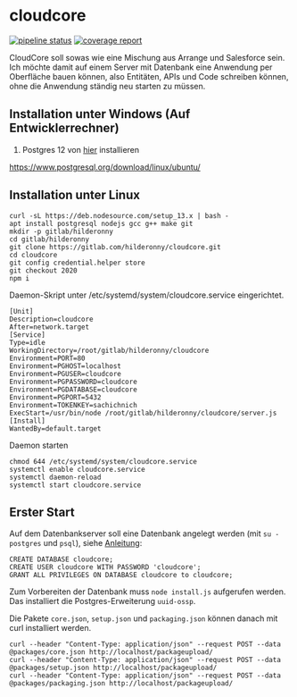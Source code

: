 # cloudcore

[![pipeline status](https://gitlab.com/hilderonny/cloudcore/badges/2020/pipeline.svg)](https://gitlab.com/hilderonny/cloudcore/commits/2020)
[![coverage report](https://gitlab.com/hilderonny/cloudcore/badges/2020/coverage.svg)](https://gitlab.com/hilderonny/cloudcore/commits/2020)

CloudCore soll sowas wie eine Mischung aus Arrange und Salesforce sein.
Ich möchte damit auf einem Server mit Datenbank eine Anwendung per Oberfläche bauen können, also Entitäten, APIs und Code schreiben können, ohne die Anwendung ständig neu starten zu müssen.

## Installation unter Windows (Auf Entwicklerrechner)

1. Postgres 12 von [hier](https://www.enterprisedb.com/downloads/postgres-postgresql-downloads) installieren

https://www.postgresql.org/download/linux/ubuntu/

## Installation unter Linux

```
curl -sL https://deb.nodesource.com/setup_13.x | bash -
apt install postgresql nodejs gcc g++ make git
mkdir -p gitlab/hilderonny
cd gitlab/hilderonny
git clone https://gitlab.com/hilderonny/cloudcore.git
cd cloudcore
git config credential.helper store
git checkout 2020
npm i
```

Daemon-Skript unter /etc/systemd/system/cloudcore.service eingerichtet.

```
[Unit]
Description=cloudcore
After=network.target
[Service]
Type=idle
WorkingDirectory=/root/gitlab/hilderonny/cloudcore
Environment=PORT=80
Environment=PGHOST=localhost
Environment=PGUSER=cloudcore
Environment=PGPASSWORD=cloudcore
Environment=PGDATABASE=cloudcore
Environment=PGPORT=5432
Environment=TOKENKEY=sachichnich
ExecStart=/usr/bin/node /root/gitlab/hilderonny/cloudcore/server.js
[Install]
WantedBy=default.target
```

Daemon starten

```
chmod 644 /etc/systemd/system/cloudcore.service
systemctl enable cloudcore.service
systemctl daemon-reload
systemctl start cloudcore.service
```

## Erster Start

Auf dem Datenbankserver soll eine Datenbank angelegt werden (mit `su - postgres` und `psql`), siehe [Anleitung](https://medium.com/@mohammedhammoud/postgresql-create-user-create-database-grant-privileges-access-aabb2507c0aa):

```
CREATE DATABASE cloudcore;
CREATE USER cloudcore WITH PASSWORD 'cloudcore';
GRANT ALL PRIVILEGES ON DATABASE cloudcore to cloudcore;
```

Zum Vorbereiten der Datenbank muss `node install.js` aufgerufen werden. Das installiert die Postgres-Erweiterung `uuid-ossp`.

Die Pakete `core.json`, `setup.json` und `packaging.json` können danach mit curl installiert werden.

```
curl --header "Content-Type: application/json" --request POST --data @packages/core.json http://localhost/packageupload/
curl --header "Content-Type: application/json" --request POST --data @packages/setup.json http://localhost/packageupload/
curl --header "Content-Type: application/json" --request POST --data @packages/packaging.json http://localhost/packageupload/
```

